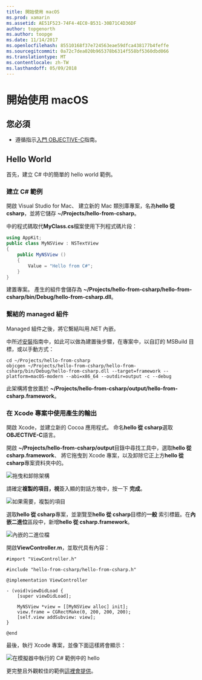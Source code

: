 ```yaml
---
title: 開始使用 macOS
ms.prod: xamarin
ms.assetid: AE51F523-74F4-4EC0-B531-30B71C4D36DF
author: topgenorth
ms.author: toopge
ms.date: 11/14/2017
ms.openlocfilehash: 85510168f37e724563eae59dfca438177b4feffe
ms.sourcegitcommit: 0a72c7dea020b965378b6314f558bf5360dbd066
ms.translationtype: MT
ms.contentlocale: zh-TW
ms.lasthandoff: 05/09/2018
---
```

# <a name="getting-started-with-macos"></a>開始使用 macOS

## <a name="what-you-will-need"></a>您必須

* 遵循指示[入門 OBJECTIVE-C](~/tools/dotnet-embedding/get-started/objective-c/index.md)指南。

## <a name="hello-world"></a>Hello World

首先，建立 C# 中的簡單的 hello world 範例。

### <a name="create-c-sample"></a>建立 C# 範例

開啟 Visual Studio for Mac、 建立新的 Mac 類別庫專案，名為**hello 從 csharp**，並將它儲存 **~/Projects/hello-from-csharp**。

中的程式碼取代**MyClass.cs**檔案使用下列程式碼片段：

```csharp
using AppKit;
public class MyNSView : NSTextView
{
    public MyNSView ()
    {
        Value = "Hello from C#";
    }
}
```

建置專案。 產生的組件會儲存為 **~/Projects/hello-from-csharp/hello-from-csharp/bin/Debug/hello-from-csharp.dll**。

### <a name="bind-the-managed-assembly"></a>繫結的 managed 組件

Managed 組件之後，將它繫結叫用.NET 內嵌。

中所述[安裝](~/tools/dotnet-embedding/get-started/install/install.md)指南中，如此可以做為建置後步驟，在專案中，以自訂的 MSBuild 目標，或以手動方式：

```shell
cd ~/Projects/hello-from-csharp
objcgen ~/Projects/hello-from-csharp/hello-from-csharp/bin/Debug/hello-from-csharp.dll --target=framework --platform=macOS-modern --abi=x86_64 --outdir=output -c --debug
```

此架構將會放置於 **~/Projects/hello-from-csharp/output/hello-from-csharp.framework**。

### <a name="use-the-generated-output-in-an-xcode-project"></a>在 Xcode 專案中使用產生的輸出

開啟 Xcode，並建立新的 Cocoa 應用程式。 命名**hello 從 csharp**選取**OBJECTIVE-C**語言。

開啟 **~/Projects/hello-from-csharp/output**目錄中尋找工具中，選取**hello 從 csharp.framework**、 將它拖曳到 Xcode 專案，以及卸除它正上方**hello 從 csharp**專案資料夾中的。

![拖曳和卸除架構](macos-images/hello-from-csharp-mac-drag-drop-framework.png)

請確定**複製的項目，視**簽入顯的對話方塊中，按一下 **完成**。

![如果需要，複製的項目](macos-images/hello-from-csharp-mac-copy-items-if-needed.png)

選取**hello 從 csharp**專案，並瀏覽至**hello 從 csharp**目標的**一般** 索引標籤。在**內嵌二進位**區段中，新增**hello 從 csharp.framework**。

![內嵌的二進位檔](macos-images/hello-from-csharp-mac-embedded-binaries.png)

開啟**ViewController.m**，並取代具有內容：

```objc
#import "ViewController.h"

#include "hello-from-csharp/hello-from-csharp.h"

@implementation ViewController

- (void)viewDidLoad {
    [super viewDidLoad];
    
    MyNSView *view = [[MyNSView alloc] init];
    view.frame = CGRectMake(0, 200, 200, 200);
    [self.view addSubview: view];
}

@end
```

最後，執行 Xcode 專案，並像下面這樣將會顯示：

![在模擬器中執行的 C# 範例中的 hello](macos-images/hello-from-csharp-mac.png)

更完整且外觀較佳的範例[這裡會提供](https://github.com/mono/Embeddinator-4000/tree/objc/samples/mac/weather)。
